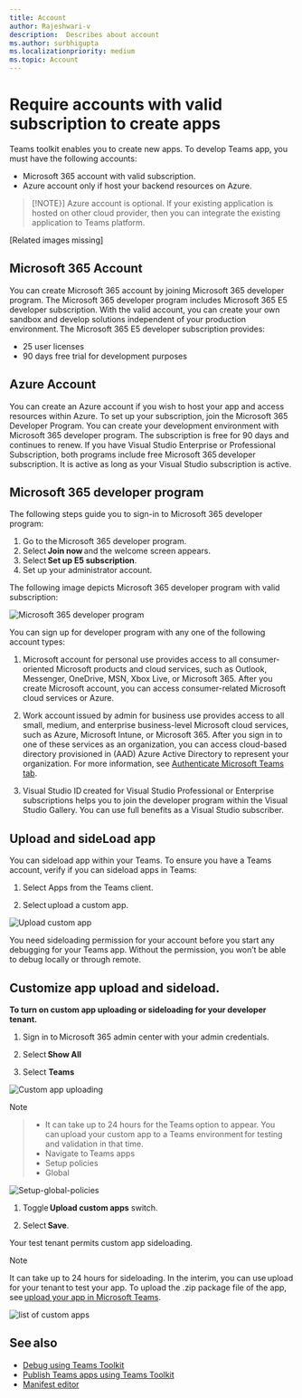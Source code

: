 ```yaml
---
title: Account
author: Rajeshwari-v
description:  Describes about account
ms.author: surbhigupta
ms.localizationpriority: medium
ms.topic: Account
---
```


# Require accounts with valid subscription to create apps

Teams toolkit enables you to create new apps. To develop Teams app, you must have the following accounts:

* Microsoft 365 account with valid subscription.
* Azure account only if host your backend resources on Azure.

> [!NOTE}]
> Azure account is optional. If your existing application is hosted on other cloud provider, then you can integrate the existing application to Teams platform.

[Related images missing]

## Microsoft 365 Account

You can create Microsoft 365 account by joining Microsoft 365 developer program. The Microsoft 365 developer program includes Microsoft 365 E5 developer subscription. With the valid account, you can create your own sandbox and develop solutions independent of your production environment. The Microsoft 365 E5 developer subscription provides:

* 25 user licenses
* 90 days free trial for development purposes

## Azure Account

You can create an Azure account if you wish to host your app and access resources within Azure. To set up your subscription, join the Microsoft 365 Developer Program. You can create your development environment with Microsoft 365 developer program. The subscription is free for 90 days and continues to renew. If you have Visual Studio Enterprise or Professional Subscription, both programs include free Microsoft 365 developer subscription. It is active as long as your Visual Studio subscription is active.

## Microsoft 365 developer program

The following steps guide you to sign-in to Microsoft 365 developer program:

1. Go to the Microsoft 365 developer program.
1. Select **Join now** and the welcome screen appears.
1. Select **Set up E5 subscription**.
1. Set up your administrator account.

The following image depicts Microsoft 365 developer program with valid subscription:

![Microsoft 365 developer program](~/assets/images/tools-and-sdks/microsoft365-developer-program.png)

You can sign up for developer program with any one of the following account types:

1. Microsoft account for personal use provides access to all consumer-oriented Microsoft products and cloud services, such as Outlook, Messenger, OneDrive, MSN, Xbox Live, or Microsoft 365. After you create Microsoft account, you can access consumer-related Microsoft cloud services or Azure.

1. Work account issued by admin for business use provides access to all small, medium, and enterprise business-level Microsoft cloud services, such as Azure, Microsoft Intune, or Microsoft 365. After you sign in  to one of these services as an organization, you can access cloud-based directory provisioned in (AAD) Azure Active Directory to represent your organization. For more information, see [Authenticate Microsoft Teams tab](../tabs/how-to/authentication/auth-tab-aad.md).

1. Visual Studio ID created for Visual Studio Professional or Enterprise subscriptions helps you to join the developer program within the Visual Studio Gallery. You can use full benefits as a Visual Studio subscriber.

## Upload and sideLoad app

You can sideload app within your Teams. To ensure you have a Teams account, verify if you can sideload apps in Teams:

1. Select Apps from the Teams client.

1. Select upload a custom app.

![Upload custom app](~/assets/images/tools-and-sdks/upload-custom-app-closeup.png)

You need sideloading permission for your account before you start any debugging for your Teams app. Without the permission, you won’t be able to debug locally or through remote.

## Customize app upload and sideload.

**To turn on custom app uploading or sideloading for your developer tenant.**

1. Sign in to Microsoft 365 admin center with your admin credentials.

1. Select **Show All**
1. Select **Teams**

![Custom app uploading](~/assets/images/tools-and-sdks/custom-app-uploading.png)

> [!Note]

> * It can take up to 24 hours for the Teams option to appear. You can upload your custom app to a Teams environment for testing and validation in that time.
> * Navigate to Teams apps
> * Setup policies
> * Global

![Setup-global-policies](~/assets/images/tools-and-sdks/global-setup-policies.png)

1. Toggle **Upload custom apps** switch.

1. Select **Save**.

Your test tenant permits custom app sideloading.

>[!Note]
> It can take up to 24 hours for sideloading. In the interim, you can use upload for your tenant to test your app. To upload the .zip package file of the app, see [upload your app in Microsoft Teams](../concepts/deploy-and-publish/apps-upload.md).

![list of custom apps](~/assets/images/tools-and-sdks/list-custom-apps.png)

## See also

* [Debug using Teams Toolkit](teams-toolkit-debug.md)
* [Publish Teams apps using Teams Toolkit](teams-toolkit-publish.md)
* [Manifest editor](manifest-editor.md)